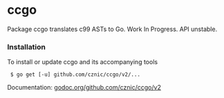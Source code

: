 # ccgo

Package ccgo translates c99 ASTs to Go. Work In Progress. API unstable.

### Installation


To install or update ccgo and its accompanying tools

     $ go get [-u] github.com/cznic/ccgo/v2/...


Documentation: [godoc.org/github.com/cznic/ccgo/v2](http://godoc.org/github.com/cznic/ccgo/v2)

